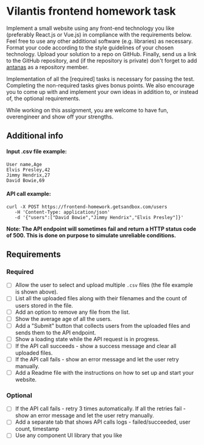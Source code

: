 # Vilantis frontend homework task

Implement a small website using any front-end technology you like (preferably React.js or Vue.js) in compliance with the requirements below. Feel free to use any other additional software (e.g. libraries) as necessary. Format your code according to the style guidelines of your chosen technology. Upload your solution to a repo on GitHub. Finally, send us a link to the GitHub repository, and (if the repository is private) don't forget to add [antanas](https://github.com/antanas) as a repository member.

Implementation of all the [required] tasks is necessary for passing the test. Completing the non-required tasks gives bonus points. We also encourage you to come up with and implement your own ideas in addition to, or instead of, the optional requirements.

While working on this assignment, you are welcome to have fun, overengineer and show off your strengths.

## Additional info

#### Input .csv file example:
```
User name,Age
Elvis Presley,42
Jimmy Hendrix,27
David Bowie,69
```

#### API call example:
```
curl -X POST https://frontend-homework.getsandbox.com/users
   -H 'Content-Type: application/json'
   -d '{"users":["David Bowie","Jimmy Hendrix","Elvis Presley"]}'
```
**Note: The API endpoint will sometimes fail and return a HTTP status code of 500. This is done on purpose to simulate unreliable conditions.**
## Requirements
### Required 
- [ ] Allow the user to select and upload multiple `.csv` files (the file example is shown above).
- [ ] List all the uploaded files along with their filenames and the count of users stored in the file.
- [ ] Add an option to remove any file from the list.
- [ ] Show the average age of all the users.
- [ ] Add a "Submit" button that collects users from the uploaded files and sends them to the API endpoint.
- [ ] Show a loading state while the API request is in progress.
- [ ] If the API call succeeds - show a success message and clear all uploaded files.
- [ ] If the API call fails - show an error message and let the user retry manually.
- [ ] Add a Readme file with the instructions on how to set up and start your website.

### Optional
- [ ] If the API call fails - retry 3 times automatically. If all the retries fail - show an error message and let the user retry manually.
- [ ] Add a separate tab that shows API calls logs - failed/succeeded, user count, timestamp
- [ ] Use any component UI library that you like
